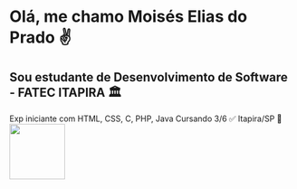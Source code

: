 # Olá, me chamo Moisés Elias do Prado ✌️
## Sou estudante de Desenvolvimento de Software - FATEC ITAPIRA 🏛️
Exp iniciante com HTML, CSS, C, PHP, Java
Cursando 3/6 ✅
Itapira/SP 🚩
<img src="https://github.com/user-attachments/assets/0405ca90-5831-42f3-8bf6-42d20a1c9364" width="98px">


<!--
**moisespra2/moisespra2** is a ✨ _special_ ✨ repository because its `README.md` (this file) appears on your GitHub profile.

Here are some ideas to get you started:

- 🔭 I’m currently working on ...
- 🌱 I’m currently learning ...
- 👯 I’m looking to collaborate on ...
- 🤔 I’m looking for help with ...![transferir](https://github.com/user-attachments/assets/b8cb037b-3275-4101-bf20-220b0dadec7e)

- 💬 Ask me about ...
- 📫 How to reach me: ...
- 😄 Pronouns: ...
- ⚡ Fun fact: ...
-->
